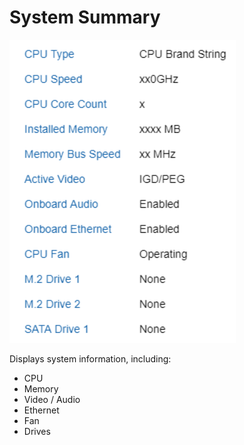 # System Summary #

![](./img/thinkcentre_system_summary.png)

Displays system information, including:

 - CPU
 - Memory
 - Video / Audio
 - Ethernet
 - Fan
 - Drives